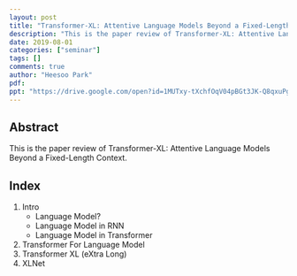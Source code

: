 ```yaml
---
layout: post
title: "Transformer-XL: Attentive Language Models Beyond a Fixed-Length Context"
description: "This is the paper review of Transformer-XL: Attentive Language Models Beyond a Fixed-Length Context."
date: 2019-08-01
categories: ["seminar"]
tags: []
comments: true
author: "Heesoo Park"
pdf:
ppt: "https://drive.google.com/open?id=1MUTxy-tXchfOqV04pBGt3JK-Q8qxuPgG"
---
```


<!-- Post name should be this form: today-title.md
        For example, 2019-08-02-hyperparameter-optimization.md -->

<!-- Fill the contents where --Fill-- exists -->
<!-- If you don't want to fill the --Fill--(not necessary) part, then remove them all.
        For example, pdf: -->
<!-- The example is in '_posts/2019-08-02-hyperparameter-optimization.md'>

<!-- For 'title' front matter, follow this format: This is Title Format -->
<!-- For 'description' front matter, follow this format: It is description. -->
<!-- For 'date' front matter, follow this format: 2019-01-01 -->
<!-- For 'tags' front matter, write down the tag in abbreviation
        For example, write down CV instead of Computer Science
        'tags' can be more than one. Follow the format: ["CV", "ML"] -->
<!-- For 'author' fron matter, write down your name in this format: Gildong Hong -->
<!-- For 'pdf' and 'ppt' front matter, if you have the attachment files, write down the url -->

## Abstract
This is the paper review of Transformer-XL: Attentive Language Models Beyond a Fixed-Length Context.

## Index
1. Intro
   * Language Model?
   * Language Model in RNN
   * Language Model in Transformer
4. Transformer For Language Model
5. Transformer XL (eXtra Long)
6. XLNet

<!-- You can add more information below -->